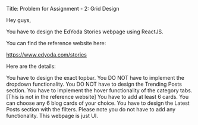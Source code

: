 Title: Problem for Assignment - 2: Grid Design



Hey guys,

You have to design the EdYoda Stories webpage using ReactJS.

You can find the reference website here:

https://www.edyoda.com/stories



Here are the details:

You have to design the exact topbar.
You DO NOT have to implement the dropdown functionality.
You DO NOT have to design the Trending Posts section.
You have to implement the hover functionality of the category tabs.[This is not in the reference website]
You have to add at least 6 cards. You can choose any 6 blog cards of your choice.
You have to design the Latest Posts section with the filters. Please note you do not have to add any functionality. This webpage is just UI.
